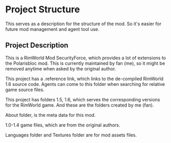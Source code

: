 # Project Structure

This serves as a description for the structure of the mod. So it's easier for future mod management and agent tool use.

## Project Description

This is a RimWorld Mod SecurityForce, which provides a lot of extensions to the Polarisbloc mod.
This is currently maintained by fan (me), so it might be removed anytime when asked by the original author.

This project has a .reference link, which links to the de-compiled RimWorld 1.6 source code. Agents can come to this folder when searching for relative game source files.

This project has folders 1.5, 1.6, which serves the corresponding versions for the RimWorld game. And these are the folders created by me (fan).

About folder, is the meta data for this mod.

1.0-1.4 game files, which are from the original authors.

Languages folder and Textures folder are for mod assets files.
